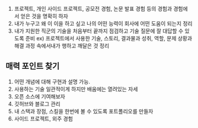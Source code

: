 1. 프로젝트, 개인 사이드 프로젝트, 공모전 경험, 논문 발표 경험 등의 경험과 경험에서 얻은 것을 명확히 하자
2. 내가 누구고 왜 이 이을 하고 싶고 나의 어떤 능력이 회사에 어떤 도움이 되는지 정리
3. 내가 지원한 직군의 기술을 처음부터 끝까지 점검하고 기술 질문에 잘 대답할 수 있도록 준비
ex) 프로젝트에서 사용한 기술, 스토리, 결과물과 성취, 역할, 문제 상황과 해결 과정 속에서내가 행하고 깨달은 것 정리

## 매력 포인트 찾기 
1. 어떤 개념에 대해 구현과 설명 가능.
2. 사용하는 기술 일관적이게 하지만 배움에는 열려있는 자세
3. 오픈 소스에 기여해보자
4. 깃허브와 블로그 관리
5. 내 스택과 장점, 스킬을 한번에 볼 수 있도록 포트폴리오를 만들자
6. 사이드 프로젝트, 외주 경험